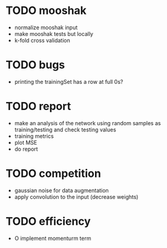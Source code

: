 # TODO mooshak
- normalize mooshak input
- make mooshak tests but locally
- k-fold cross validation


# TODO bugs
- printing the trainingSet has a row at full 0s?


# TODO report
- make an analysis of the network using random samples as training/testing and check testing values
- training metrics
- plot MSE
- do report


# TODO competition
- gaussian noise for data augmentation
- apply convolution to the input (decrease weights)


# TODO efficiency
- O implement momenturm term
